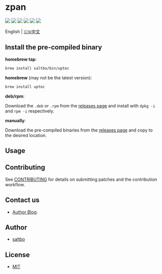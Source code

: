 # zpan

[![](https://github.com/saltbo/github.com/saltbo/zpan/workflows/build/badge.svg)](https://github.com/saltbo/github.com/saltbo/zpan/actions?query=workflow%3Abuild)
[![](https://codecov.io/gh/saltbo/github.com/saltbo/zpan/branch/master/graph/badge.svg)](https://codecov.io/gh/saltbo/zpan)
[![](https://wakatime.com/badge/github/saltbo/zpan.svg)](https://wakatime.com/badge/github/saltbo/zpan)
[![](https://api.codacy.com/project/badge/Grade/88817db9b3b04c0293c9d001d574a5ef)](https://app.codacy.com/manual/saltbo/zpan?utm_source=github.com&utm_medium=referral&utm_content=saltbo/zpan&utm_campaign=Badge_Grade_Dashboard)
[![](https://img.shields.io/github/v/release/saltbo/zpan.svg)](https://github.com/saltbo/github.com/saltbo/zpan/releases)
[![](https://img.shields.io/github/license/saltbo/zpan.svg)](https://github.com/saltbo/github.com/saltbo/zpan/blob/master/LICENSE)

English | [🇨🇳中文](https://saltbo.cn/zpan)

## Install the pre-compiled binary

**homebrew tap**:

```bash
brew install saltbo/bin/uptoc
```

**homebrew** (may not be the latest version):

```bash
brew install uptoc
```

**deb/rpm**:

Download the `.deb` or `.rpm` from the [releases page](https://github.com/saltbo/github.com/saltbo/zpan/releases) and
install with `dpkg -i` and `rpm -i` respectively.

**manually**:

Download the pre-compiled binaries from the [releases page](https://github.com/saltbo/github.com/saltbo/zpan/releases) and
copy to the desired location.

## Usage

## Contributing
See [CONTRIBUTING](CONTRIBUTING.md) for details on submitting patches and the contribution workflow.

## Contact us
- [Author Blog](https://saltbo.cn).

## Author
- [saltbo](https://github.com/saltbo)

## License
- [MIT](https://github.com/saltbo/github.com/saltbo/zpan/blob/master/LICENSE)